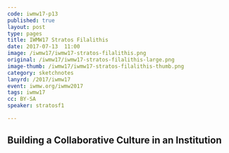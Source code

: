 ```yaml
---
code: iwmw17-p13
published: true
layout: post
type: pages
title: IWMW17 Stratos Filalithis
date: 2017-07-13  11:00
image: /iwmw17/iwmw17-stratos-filalithis.png
original: /iwmw17/iwmw17-stratos-filalithis-large.png
image-thumb: /iwmw17/iwmw17-stratos-filalithis-thumb.png
category: sketchnotes
lanyrd: /2017/iwmw17
event: iwmw.org/iwmw2017
tags: iwmw17
cc: BY-SA
speaker: stratosf1

---
```


## Building a Collaborative Culture in an Institution
